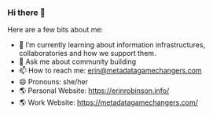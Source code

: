 ### Hi there 👋

Here are a few bits about me:

- 🌱 I’m currently learning about information infrastructures, collaboratories and how we support them.
- 💬 Ask me about community building
- 📫 How to reach me: erin@metadatagamechangers.com
- 😄 Pronouns: she/her
- 🌎 Personal Website: https://erinrobinson.info/
- 🌎 Work Website: https://metadatagamechangers.com/ 

